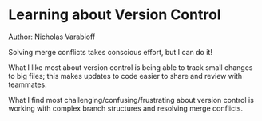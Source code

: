 # Learning about Version Control
Author: Nicholas Varabioff

Solving merge conflicts takes conscious effort, but I can do it!

What I like most about version control is being able to track small changes to big files; this makes updates to code easier to share and review with teammates.

What I find most challenging/confusing/frustrating about version control is working with complex branch structures and resolving merge conflicts.
